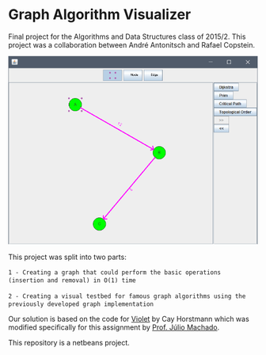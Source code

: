 # Graph Algorithm Visualizer

Final project for the Algorithms and Data Structures class of 2015/2. This project was a collaboration between André Antonitsch and Rafael Copstein.

![Screenshot of the application](/Screenshot.png?raw=true)

This project was split into two parts:

	1 - Creating a graph that could perform the basic operations (insertion and removal) in O(1) time
	
	2 - Creating a visual testbed for famous graph algorithms using the previously developed graph implementation
	
Our solution is based on the code for [Violet](http://horstmann.com/violet/) by Cay Horstmann which was modified specifically for this assignment by [Prof. Júlio Machado](http://www.inf.pucrs.br/~juliopm/).

This repository is a netbeans project.
